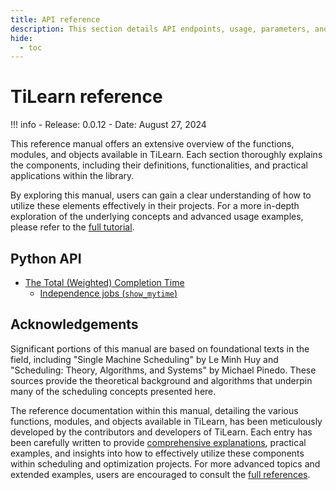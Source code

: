 ```yaml
---
title: API reference
description: This section details API endpoints, usage, parameters, and responses for effective integration
hide:
  - toc
---
```

# TiLearn reference

!!! info
    - Release: 0.0.12
    - Date: August 27, 2024

This reference manual offers an extensive overview of the functions, modules, and objects available in TiLearn. Each section thoroughly explains the components, including their definitions, functionalities, and practical applications within the library.

By exploring this manual, users can gain a clear understanding of how to utilize these elements effectively in their projects. For a more in-depth exploration of the underlying concepts and advanced usage examples, please refer to the [full tutorial](../user-guide/index.md).

## Python API
- [The Total (Weighted) Completion Time](#python-api)
    - [Independence jobs (``show_mytime``)](in-job/i-job.md)
  
## Acknowledgements

Significant portions of this manual are based on foundational texts in the field, including "Single Machine Scheduling" by Le Minh Huy and "Scheduling: Theory, Algorithms, and Systems" by Michael Pinedo. These sources provide the theoretical background and algorithms that underpin many of the scheduling concepts presented here.

The reference documentation within this manual, detailing the various functions, modules, and objects available in TiLearn, has been meticulously developed by the contributors and developers of TiLearn. Each entry has been carefully written to provide [comprehensive explanations](../user-guide/index.md), practical examples, and insights into how to effectively utilize these components within scheduling and optimization projects. For more advanced topics and extended examples, users are encouraged to consult the [full references](../getting-started/index.md#references).